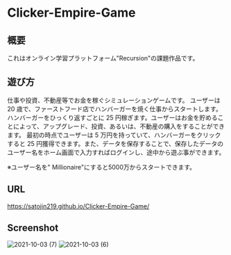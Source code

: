 # Clicker-Empire-Game

## **概要**
これはオンライン学習プラットフォーム"Recursion"の課題作品です。

## **遊び方**
 仕事や投資、不動産等でお金を稼ぐシミュレーションゲームです。
ユーザーは 20 歳で、ファーストフード店でハンバーガーを焼く仕事からスタートします。ハンバーガーをひっくり返すごとに 25 円稼ぎます。ユーザーはお金を貯めることによって、アップグレード、投資、あるいは、不動産の購入をすることができます。
最初の時点でユーザーは 5 万円を持っていて、ハンバーガーをクリックすると 25 円獲得できます。また、データを保存することで、保存したデータのユーザー名をホーム画面で入力すればログインし、途中から遊ぶ事ができます。

※ユーザー名を" Millionaire"にすると5000万からスタートできます。

## **URL**
https://satojin219.github.io/Clicker-Empire-Game/

## **Screenshot**
![2021-10-03 (7)](https://user-images.githubusercontent.com/81739310/135744457-d983a848-cace-4967-9ecd-bb81b1a0568b.png)
![2021-10-03 (6)](https://user-images.githubusercontent.com/81739310/135744455-0c2a883a-4e9f-4ee7-a33e-d1284ee4a52a.png)


